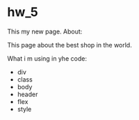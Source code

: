 # hw_5 
This my new page.
About:

This page about the best shop in the world.

What i m using in yhe code:

<ul>
  <li>div</li>
  <li>class</li>
  <li>body</li>
  <li>header</li>
  <li>flex</li>
  <li>style</li>
</ul>

